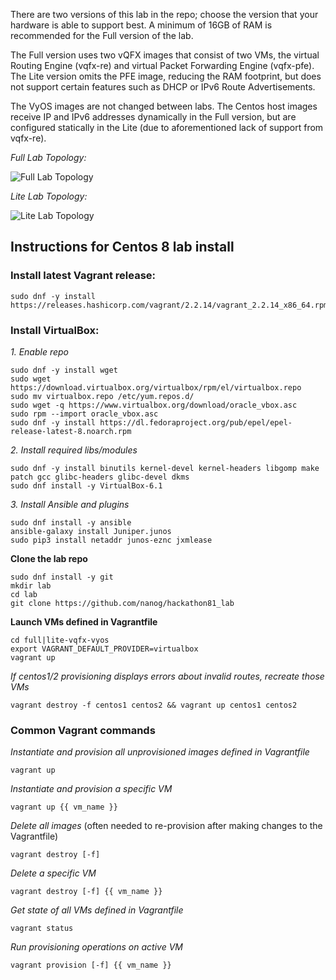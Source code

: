 There are two versions of this lab in the repo; choose the version that your hardware is able to support best. A minimum of 16GB of RAM is recommended for the Full version of the lab.

The Full version uses two vQFX images that consist of two VMs, the virtual Routing Engine (vqfx-re) and virtual Packet Forwarding Engine (vqfx-pfe). The Lite version omits the PFE image, reducing the RAM footprint, but does not support certain features such as DHCP or IPv6 Route Advertisements.

The VyOS images are not changed between labs. The Centos host images receive IP and IPv6 addresses dynamically in the Full version, but are configured statically in the Lite (due to aforementioned lack of support from vqfx-re).



_Full Lab Topology:_

![Full Lab Topology](images/hackathon81_lab_4_devices.png?raw=true "vQFX Full Lab Topology")

_Lite Lab Topology:_

![Lite Lab Topology](images/h81_lite_lab_2vqfx_vyos_centos.png?raw=true "vQFX Lite Lab Topology")

## Instructions for Centos 8 lab install ##

### Install latest Vagrant release:

    sudo dnf -y install https://releases.hashicorp.com/vagrant/2.2.14/vagrant_2.2.14_x86_64.rpm


### **Install VirtualBox:**

_1. Enable repo_

    sudo dnf -y install wget
    sudo wget https://download.virtualbox.org/virtualbox/rpm/el/virtualbox.repo
    sudo mv virtualbox.repo /etc/yum.repos.d/
    sudo wget -q https://www.virtualbox.org/download/oracle_vbox.asc
    sudo rpm --import oracle_vbox.asc
    sudo dnf -y install https://dl.fedoraproject.org/pub/epel/epel-release-latest-8.noarch.rpm

_2. Install required libs/modules_

    sudo dnf -y install binutils kernel-devel kernel-headers libgomp make patch gcc glibc-headers glibc-devel dkms
    sudo dnf install -y VirtualBox-6.1

_3. Install Ansible and plugins_  
    
    sudo dnf install -y ansible
    ansible-galaxy install Juniper.junos
    sudo pip3 install netaddr junos-eznc jxmlease

**Clone the lab repo**

    sudo dnf install -y git 
    mkdir lab
    cd lab
    git clone https://github.com/nanog/hackathon81_lab

**Launch VMs defined in Vagrantfile**

    cd full|lite-vqfx-vyos
    export VAGRANT_DEFAULT_PROVIDER=virtualbox  
    vagrant up

_If centos1/2 provisioning displays errors about invalid routes, recreate those VMs_

    vagrant destroy -f centos1 centos2 && vagrant up centos1 centos2


### **Common Vagrant commands**

_Instantiate and provision all unprovisioned images defined in Vagrantfile_

    vagrant up

_Instantiate and provision a specific VM_

    vagrant up {{ vm_name }}

_Delete all images_ (often needed to re-provision after making changes to the Vagrantfile)

    vagrant destroy [-f]

_Delete a specific VM_

    vagrant destroy [-f] {{ vm_name }}

_Get state of all VMs defined in Vagrantfile_

    vagrant status

_Run provisioning operations on active VM_

    vagrant provision [-f] {{ vm_name }}